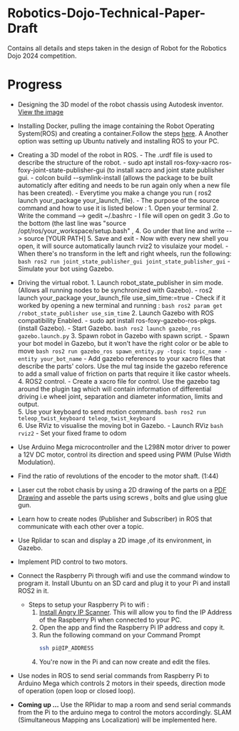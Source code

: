 # Robotics-Dojo-Technical-Paper-Draft
Contains all details and steps taken in the design of Robot for the Robotics Dojo 2024 competition.

# Progress
- Designing the 3D model of the robot chassis using Autodesk inventor. [View the image](https://discordapp.com/channels/1109024319046164490/1272787350056996927/1275323132995043359)
- Installing Docker, pulling the image containing the Robot Operating System(ROS) and creating a container.Follow the steps [here](https://github.com/roboticsdojo/rdj-2024-docker/tree/v1.1.0?tab=readme-ov-file).    A     Another option was setting up Ubuntu natively and installing ROS to your PC. 
- Creating a 3D model of the robot in ROS.
      - The .urdf file is used to describe the structure of the robot.
      - sudo apt install ros-foxy-xacro ros-foxy-joint-state-publisher-gui (to install xacro and joint state publisher gui.
      - colcon build --symlink-install (allows the package to be built automaticly after editing and needs to be run again only when a new file has been created).
      - Everytime you make a change you run ( ros2 launch your_package your_launch_file).
      - The purpose of the source command and how to use it is listed below : 
          1. Open your terminal
          2. Write the command --> gedit ~/.bashrc
            - I file will open on gedit
          3 .Go to the bottom (the last line was  "source /opt/ros/your_workspace/setup.bash" ,
          4. Go under that line and write --> source [YOUR PATH]
          5. Save and exit
          - Now with every new shell you open, it will source automatically launch rviz2 to visulaize your model.
          - When there's no transform in the left and right wheels, run the following:
            ``` bash
              ros2 run joint_state_publisher_gui joint_state_publisher_gui
            ```
          - Simulate your bot using Gazebo.

- Driving the virtual robot.
      1. Launch robot_state_publisher in sim mode. (Allows all running nodes to be synchronized with Gazebo).
      - ros2 launch your_package your_launch_file use_sim_time:=true
      - Check if it worked by opening a new terminal and running :
         ``` bash
        ros2 param get /robot_state_publisher use_sim_time
         ```
      2. Launch Gazebo with ROS compatibility Enabled.
      - sudo apt install ros-foxy-gazebo-ros-pkgs. (install Gazebo).
      - Start Gazebo.
        ``` bash
        ros2 launch gazebo_ros gazebo.launch.py
        ```
      3. Spawn robot in Gazebo with spawn script.
      - Spawn your bot model in Gazebo, but it won't have the right color or be able to move
         ``` bash
         ros2 run gazebo_ros spawn_entity.py -topic topic_name -entity your_bot_name
         ```
      - Add gazebo references to your xacro files that describe the parts' colors. Use the mul tag inside the gazebo reference to add a small value of friction on parts that require it like castor wheels.      
      4. ROS2 control.
      - Create a xacro file for control. Use the gazebo tag around the plugin tag which will contain information of differential driving i.e wheel joint, separation and diameter information, limits and output.      
      5. Use your keyboard to send motion commands. 
         ``` bash
         ros2 run teleop_twist_keyboard teleop_twist_keyboard
         ```    
      6. Use RViz to visualise the moving bot in Gazebo.
      - Launch RViz
        ``` bash
        rviz2
        ``` 
      - Set your fixed frame to odom

- Use Arduino Mega microcontroller and the L298N motor driver to power a 12V DC motor, control its direction and speed using PWM (Pulse Width Modulation).
- Find the ratio of revolutions of the encoder to the motor shaft. (1:44)
- Laser cut the robot chasis by using a 2D drawing of the parts on a [PDF Drawing](https://discordapp.com/channels/1109024319046164490/1272787350056996927/1275471432641679500) and asseble the parts using screws , bolts and glue using glue gun.
- Learn how to create nodes (Publisher and Subscriber) in ROS that communicate with each other over a topic.
- Use Rplidar to scan and display a 2D image ,of its environment, in Gazebo.
- Implement PID control to two motors.
- Connect the Raspberry Pi through wifi and use the command window to program it. Install Ubuntu on an SD card and plug it to your Pi and install ROS2 in it.
  - Steps to setup your Raspberry Pi to wifi :
      1. [Install Angry IP Scanner](https://angryip.org/download/). This will allow you to find the IP Address of the Raspberry Pi when connected to your PC.
      2. Open the app and find the Raspberry Pi IP address and copy it.
      3. Run the following command on your Command Prompt
          ``` bash
         ssh pi@IP_ADDRESS
          ```
      5. You're now in the Pi and can now create and edit the files.
- Use nodes in ROS to send serial commands from Raspberry Pi to Arduino Mega which controls 2 motors in their speeds, direction mode of operation (open loop or closed loop).
- **Coming up ...** Use the RPlidar to map a room and send serial commands from the Pi to the arduino mega to control the motors accordingly. SLAM (Simultaneous Mapping ans Localization) will be implemented here.
 
